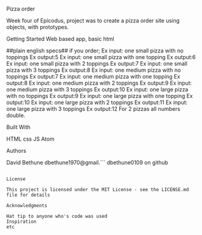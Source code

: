 Pizza order

Week four of Epicodus, project was to create a pizza order site using objects, with prototypes.

Getting Started
Web based app, basic html

##plain english specs##
if you order;
Ex input: one small pizza with no toppings
Ex output:5
Ex input: one small pizza with one topping
Ex output:6
Ex input: one small pizza with 2 toppings
Ex output:7
Ex input: one small pizza with 3 toppings
Ex output:8
Ex input: one medium pizza with no toppings
Ex output:7
Ex input: one medium pizza with one topping
Ex output:8
Ex input: one medium pizza with 2 toppings
Ex output:9
Ex input: one medium pizza with 3 toppings
Ex output:10
Ex input: one large pizza with no toppings
Ex output:9
Ex input: one large pizza with one topping
Ex output:10
Ex input: one large pizza with 2 toppings
Ex output:11
Ex input: one large pizza with 3 toppings
Ex output:12
For 2 pizzas all numbers double.






Built With

HTML
css
JS
Atom


Authors

David Bethune
dbethune1970@gmail.```
dbethune0109 on github
```

License

This project is licensed under the MIT License - see the LICENSE.md file for details

Acknowledgments

Hat tip to anyone who's code was used
Inspiration
etc
